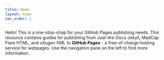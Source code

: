 ```yaml
---
title: Home
layout: home
nav_order: 1
---
```


Hello! This is a one-stop-shop for your GitHub Pages publishing needs. This resource contains guides for publishing from Just-the-Docs Jekyll, MadCap Flare HTML, and oXygen XML to **GitHub Pages** - a free-of-charge hosting service for webpages. Use the navigation pane on the left to find more information.
